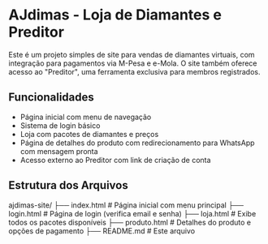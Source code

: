 # AJdimas - Loja de Diamantes e Preditor

Este é um projeto simples de site para vendas de diamantes virtuais, com integração para pagamentos via M-Pesa e e-Mola. O site também oferece acesso ao "Preditor", uma ferramenta exclusiva para membros registrados.

## Funcionalidades

- Página inicial com menu de navegação
- Sistema de login básico
- Loja com pacotes de diamantes e preços
- Página de detalhes do produto com redirecionamento para WhatsApp com mensagem pronta
- Acesso externo ao Preditor com link de criação de conta

## Estrutura dos Arquivos

ajdimas-site/ ├── index.html        # Página inicial com menu principal ├── login.html        # Página de login (verifica email e senha) ├── loja.html         # Exibe todos os pacotes disponíveis ├── produto.html      # Detalhes do produto e opções de pagamento ├── README.md         # Este arquivo
